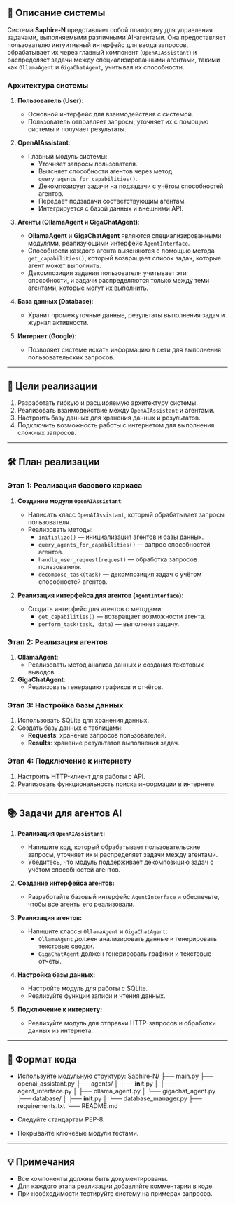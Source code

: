 ## 📖 Описание системы
Система **Saphire-N** представляет собой платформу для управления задачами, выполняемыми различными AI-агентами. Она предоставляет пользователю интуитивный интерфейс для ввода запросов, обрабатывает их через главный компонент (`OpenAIAssistant`) и распределяет задачи между специализированными агентами, такими как `OllamaAgent` и `GigaChatAgent`, учитывая их способности.

### Архитектура системы
1. **Пользователь (User)**:
   - Основной интерфейс для взаимодействия с системой.
   - Пользователь отправляет запросы, уточняет их с помощью системы и получает результаты.

2. **OpenAIAssistant**:
   - Главный модуль системы:
     - Уточняет запросы пользователя.
     - Выясняет способности агентов через метод `query_agents_for_capabilities()`.
     - Декомпозирует задачи на подзадачи с учётом способностей агентов.
     - Передаёт подзадачи соответствующим агентам.
     - Интегрируется с базой данных и внешними API.

3. **Агенты (OllamaAgent и GigaChatAgent)**:
   - **OllamaAgent** и **GigaChatAgent** являются специализированными модулями, реализующими интерфейс `AgentInterface`.
   - Способности каждого агента выясняются с помощью метода `get_capabilities()`, который возвращает список задач, которые агент может выполнить.
   - Декомпозиция задания пользователя учитывает эти способности, и задачи распределяются только между теми агентами, которые могут их выполнить.

4. **База данных (Database)**:
   - Хранит промежуточные данные, результаты выполнения задач и журнал активности.

5. **Интернет (Google)**:
   - Позволяет системе искать информацию в сети для выполнения пользовательских запросов.

---

## 🎯 Цели реализации
1. Разработать гибкую и расширяемую архитектуру системы.
2. Реализовать взаимодействие между `OpenAIAssistant` и агентами.
3. Настроить базу данных для хранения данных и результатов.
4. Подключить возможность работы с интернетом для выполнения сложных запросов.

---

## 🛠️ План реализации

### Этап 1: Реализация базового каркаса
1. **Создание модуля `OpenAIAssistant`**:
   - Написать класс `OpenAIAssistant`, который обрабатывает запросы пользователя.
   - Реализовать методы:
     - `initialize()` — инициализация агентов и базы данных.
     - `query_agents_for_capabilities()` — запрос способностей агентов.
     - `handle_user_request(request)` — обработка запросов пользователя.
     - `decompose_task(task)` — декомпозиция задач с учётом способностей агентов.

2. **Реализация интерфейса для агентов (`AgentInterface`)**:
   - Создать интерфейс для агентов с методами:
     - `get_capabilities()` — возвращает возможности агента.
     - `perform_task(task, data)` — выполняет задачу.

### Этап 2: Реализация агентов
1. **OllamaAgent**:
   - Реализовать метод анализа данных и создания текстовых выводов.
2. **GigaChatAgent**:
   - Реализовать генерацию графиков и отчётов.

### Этап 3: Настройка базы данных
1. Использовать SQLite для хранения данных.
2. Создать базу данных с таблицами:
   - **Requests**: хранение запросов пользователей.
   - **Results**: хранение результатов выполнения задач.

### Этап 4: Подключение к интернету
1. Настроить HTTP-клиент для работы с API.
2. Реализовать функциональность поиска информации в интернете.

---

## 📚 Задачи для агентов AI

1. **Реализация `OpenAIAssistant`:**
   - Напишите код, который обрабатывает пользовательские запросы, уточняет их и распределяет задачи между агентами.
   - Убедитесь, что модуль поддерживает декомпозицию задач с учётом способностей агентов.

2. **Создание интерфейса агентов:**
   - Разработайте базовый интерфейс `AgentInterface` и обеспечьте, чтобы все агенты его реализовали.

3. **Реализация агентов:**
   - Напишите классы `OllamaAgent` и `GigaChatAgent`:
     - `OllamaAgent` должен анализировать данные и генерировать текстовые сводки.
     - `GigaChatAgent` должен генерировать графики и текстовые отчёты.

4. **Настройка базы данных:**
   - Настройте модуль для работы с SQLite.
   - Реализуйте функции записи и чтения данных.

5. **Подключение к интернету:**
   - Реализуйте модуль для отправки HTTP-запросов и обработки данных из интернета.

---

## 🔧 Формат кода
- Используйте модульную структуру:
  Saphire-N/
  ├── main.py
  ├── openai_assistant.py
  ├── agents/
  │   ├── __init__.py
  │   ├── agent_interface.py
  │   ├── ollama_agent.py
  │   └── gigachat_agent.py
  ├── database/
  │   ├── __init__.py
  │   └── database_manager.py
  ├── requirements.txt
  └── README.md

- Следуйте стандартам PEP-8.
- Покрывайте ключевые модули тестами.

---

## 💡 Примечания
- Все компоненты должны быть документированы.
- Для каждого этапа реализации добавляйте комментарии в коде.
- При необходимости тестируйте систему на примерах запросов.